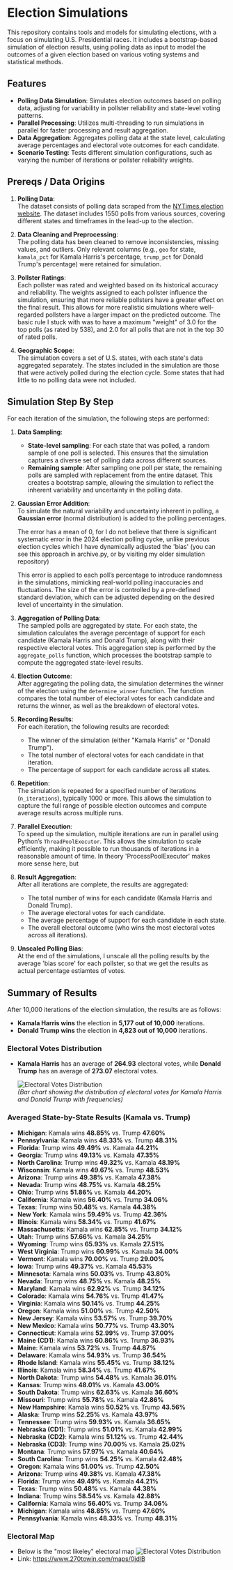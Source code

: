 # Election Simulations

This repository contains tools and models for simulating elections, with a focus on simulating U.S. Presidential races. It includes a bootstrap-based simulation of election results, using polling data as input to model the outcomes of a given election based on various voting systems and statistical methods.

## Features

- **Polling Data Simulation**: Simulates election outcomes based on polling data, adjusting for variability in pollster reliability and state-level voting patterns.
- **Parallel Processing**: Utilizes multi-threading to run simulations in parallel for faster processing and result aggregation.
- **Data Aggregation**: Aggregates polling data at the state level, calculating average percentages and electoral vote outcomes for each candidate.
- **Scenario Testing**: Tests different simulation configurations, such as varying the number of iterations or pollster reliability weights.

## Prereqs / Data Origins

1. **Polling Data**:  
   The dataset consists of polling data scraped from the [NYTimes election website](https://www.nytimes.com/). The dataset includes 1550 polls from various sources, covering different states and timeframes in the lead-up to the election.

2. **Data Cleaning and Preprocessing**:  
   The polling data has been cleaned to remove inconsistencies, missing values, and outliers. Only relevant columns (e.g., `geo` for state, `kamala_pct` for Kamala Harris's percentage, `trump_pct` for Donald Trump's percentage) were retained for simulation.

3. **Pollster Ratings**:  
   Each pollster was rated and weighted based on its historical accuracy and reliability. The weights assigned to each pollster influence the simulation, ensuring that more reliable pollsters have a greater effect on the final result. This allows for more realistic simulations where well-regarded pollsters have a larger impact on the predicted outcome. 
   The basic rule I stuck with was to have a maximum "weight" of 3.0 for the top polls (as rated by 538), and 2.0 for all polls that are not in the top 30 of rated polls. 

4. **Geographic Scope**:  
   The simulation covers a set of U.S. states, with each state's data aggregated separately. The states included in the simulation are those that were actively polled during the election cycle. Some states that had little to no polling data were not included. 

## Simulation Step By Step

For each iteration of the simulation, the following steps are performed:

1. **Data Sampling**:
   - **State-level sampling**: For each state that was polled, a random sample of one poll is selected. This ensures that the simulation captures a diverse set of polling data across different sources.
   - **Remaining sample**: After sampling one poll per state, the remaining polls are sampled with replacement from the entire dataset. This creates a bootstrap sample, allowing the simulation to reflect the inherent variability and uncertainty in the polling data.


2. **Gaussian Error Addition**:  
   To simulate the natural variability and uncertainty inherent in polling, a **Gaussian error** (normal distribution) is added to the polling percentages. 

   The error has a mean of 0, for I do not believe that there is significant systematic error in the 2024 election polling cycke, unlike previous election cycles which I have dynamically adjusted the 'bias' (you can see this approach in archive.py, or by visiting my older simulation repository) 

   This error is applied to each poll’s percentage to introduce randomness in the simulations, mimicking real-world polling inaccuracies and fluctuations. The size of the error is controlled by a pre-defined standard deviation, which can be adjusted depending on the desired level of uncertainty in the simulation.

3. **Aggregation of Polling Data**:  
   The sampled polls are aggregated by state. For each state, the simulation calculates the average percentage of support for each candidate (Kamala Harris and Donald Trump), along with their respective electoral votes. This aggregation step is performed by the `aggregate_polls` function, which processes the bootstrap sample to compute the aggregated state-level results.

4. **Election Outcome**:  
   After aggregating the polling data, the simulation determines the winner of the election using the `determine_winner` function. The function compares the total number of electoral votes for each candidate and returns the winner, as well as the breakdown of electoral votes.

5. **Recording Results**:  
   For each iteration, the following results are recorded:
   - The winner of the simulation (either "Kamala Harris" or "Donald Trump").
   - The total number of electoral votes for each candidate in that iteration.
   - The percentage of support for each candidate across all states.

6. **Repetition**:  
   The simulation is repeated for a specified number of iterations (`n_iterations`), typically 1000 or more. This allows the simulation to capture the full range of possible election outcomes and compute average results across multiple runs.

7. **Parallel Execution**:  
   To speed up the simulation, multiple iterations are run in parallel using Python’s `ThreadPoolExecutor`. This allows the simulation to scale efficiently, making it possible to run thousands of iterations in a reasonable amount of time.
   In theory 'ProcessPoolExecutor' makes more sense here, but 

8. **Result Aggregation**:  
   After all iterations are complete, the results are aggregated:
   - The total number of wins for each candidate (Kamala Harris and Donald Trump).
   - The average electoral votes for each candidate.
   - The average percentage of support for each candidate in each state.
   - The overall electoral outcome (who wins the most electoral votes across all iterations).

9. **Unscaled Polling Bias**:  
    At the end of the simulations, I unscale all the polling results by the average 'bias score' for each pollster, so that we get the results as actual percentage estiamtes of votes. 

## Summary of Results

After 10,000 iterations of the election simulation, the results are as follows:

- **Kamala Harris wins** the election in **5,177 out of 10,000** iterations.
- **Donald Trump wins** the election in **4,823 out of 10,000** iterations.

### Electoral Votes Distribution

- **Kamala Harris** has an average of **264.93** electoral votes, while **Donald Trump** has an average of **273.07** electoral votes.
  
  ![Electoral Votes Distribution](assets/bars.png)  
  *(Bar chart showing the distribution of electoral votes for Kamala Harris and Donald Trump with frequencies)*

### Averaged State-by-State Results (Kamala vs. Trump)

- **Michigan**: Kamala wins **48.85%** vs. Trump **47.60%**
- **Pennsylvania**: Kamala wins **48.33%** vs. Trump **48.31%**
- **Florida**: Trump wins **49.49%** vs. Kamala **44.21%**
- **Georgia**: Trump wins **49.13%** vs. Kamala **47.35%**
- **North Carolina**: Trump wins **49.32%** vs. Kamala **48.19%**
- **Wisconsin**: Kamala wins **49.67%** vs. Trump **48.53%**
- **Arizona**: Trump wins **49.38%** vs. Kamala **47.38%**
- **Nevada**: Trump wins **48.75%** vs. Kamala **48.25%**
- **Ohio**: Trump wins **51.86%** vs. Kamala **44.20%**
- **California**: Kamala wins **56.40%** vs. Trump **34.06%**
- **Texas**: Trump wins **50.48%** vs. Kamala **44.38%**
- **New York**: Kamala wins **59.49%** vs. Trump **42.36%**
- **Illinois**: Kamala wins **58.34%** vs. Trump **41.67%**
- **Massachusetts**: Kamala wins **62.85%** vs. Trump **34.12%**
- **Utah**: Trump wins **57.66%** vs. Kamala **34.25%**
- **Wyoming**: Trump wins **65.93%** vs. Kamala **27.51%**
- **West Virginia**: Trump wins **60.99%** vs. Kamala **34.00%**
- **Vermont**: Kamala wins **70.00%** vs. Trump **29.00%**
- **Iowa**: Trump wins **49.37%** vs. Kamala **45.53%**
- **Minnesota**: Kamala wins **50.03%** vs. Trump **43.80%**
- **Nevada**: Trump wins **48.75%** vs. Kamala **48.25%**
- **Maryland**: Kamala wins **62.92%** vs. Trump **34.12%**
- **Colorado**: Kamala wins **54.76%** vs. Trump **41.47%**
- **Virginia**: Kamala wins **50.14%** vs. Trump **44.25%**
- **Oregon**: Kamala wins **51.00%** vs. Trump **42.50%**
- **New Jersey**: Kamala wins **53.57%** vs. Trump **39.70%**
- **New Mexico**: Kamala wins **50.77%** vs. Trump **43.30%**
- **Connecticut**: Kamala wins **52.99%** vs. Trump **37.00%**
- **Maine (CD1)**: Kamala wins **60.86%** vs. Trump **36.93%**
- **Maine**: Kamala wins **53.72%** vs. Trump **44.87%**
- **Delaware**: Kamala wins **54.93%** vs. Trump **36.54%**
- **Rhode Island**: Kamala wins **55.45%** vs. Trump **38.12%**
- **Illinois**: Kamala wins **58.34%** vs. Trump **41.67%**
- **North Dakota**: Trump wins **54.48%** vs. Kamala **36.01%**
- **Kansas**: Trump wins **48.01%** vs. Kamala **43.00%**
- **South Dakota**: Trump wins **62.63%** vs. Kamala **36.60%**
- **Missouri**: Trump wins **55.78%** vs. Kamala **42.86%**
- **New Hampshire**: Kamala wins **50.52%** vs. Trump **43.56%**
- **Alaska**: Trump wins **52.25%** vs. Kamala **43.97%**
- **Tennessee**: Trump wins **59.93%** vs. Kamala **36.65%**
- **Nebraska (CD1)**: Trump wins **51.01%** vs. Kamala **42.99%**
- **Nebraska (CD2)**: Kamala wins **51.12%** vs. Trump **42.44%**
- **Nebraska (CD3)**: Trump wins **70.00%** vs. Kamala **25.02%**
- **Montana**: Trump wins **57.97%** vs. Kamala **40.64%**
- **South Carolina**: Trump wins **54.25%** vs. Kamala **42.48%**
- **Oregon**: Kamala wins **51.00%** vs. Trump **42.50%**
- **Arizona**: Trump wins **49.38%** vs. Kamala **47.38%**
- **Florida**: Trump wins **49.49%** vs. Kamala **44.21%**
- **Texas**: Trump wins **50.48%** vs. Kamala **44.38%**
- **Indiana**: Trump wins **58.54%** vs. Kamala **42.88%**
- **California**: Kamala wins **56.40%** vs. Trump **34.06%**
- **Michigan**: Kamala wins **48.85%** vs. Trump **47.60%**
- **Pennsylvania**: Kamala wins **48.33%** vs. Trump **48.31%**

### Electoral Map

- Below is the "most likeley" electoral map
    ![Electoral Votes Distribution](assets/map-1.png)
- Link: https://www.270towin.com/maps/0jdlB
